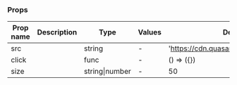 ### Props

| Prop name | Description | Type           | Values | Default                                  |
| --------- | ----------- | -------------- | ------ | ---------------------------------------- |
| src       |             | string         | -      | 'https://cdn.quasar.dev/img/avatar5.jpg' |
| click     |             | func           | -      | () => ({})                               |
| size      |             | string\|number | -      | 50                                       |
